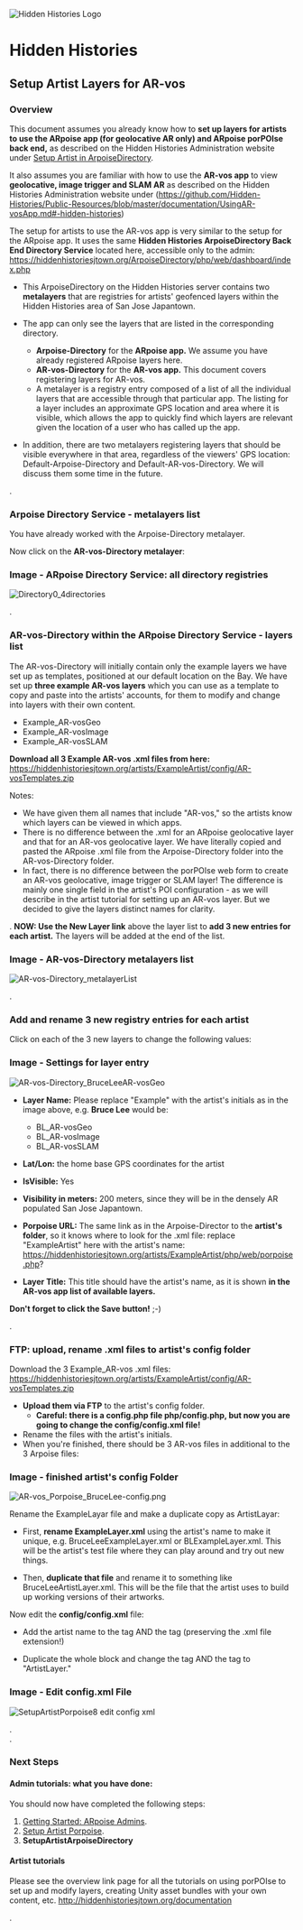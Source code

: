 ![Hidden Histories Logo](/images/hiddenhistories-logo.png)
# Hidden Histories
## Setup Artist Layers for AR-vos

### Overview

This document assumes you already know how to **set up layers for artists to use the ARpoise app (for geolocative AR only) and ARpoise porPOIse back end,** as described on the Hidden Histories Administration website under [Setup Artist in ArpoiseDirectory](https://github.com/Hidden-Histories/Public-Resources/blob/master/administration/SetupArtistArpoiseDirectory.md).

It also assumes you are familiar with how to use the **AR-vos app** to view **geolocative, image trigger and SLAM AR** as described on the Hidden Histories Administration website under (https://github.com/Hidden-Histories/Public-Resources/blob/master/documentation/UsingAR-vosApp.md#-hidden-histories)

The setup for artists to use the AR-vos app is very similar to the setup for the ARpoise app. It uses the same **Hidden Histories ArpoiseDirectory Back End Directory Service** located here, accessible only to the admin: https://hiddenhistoriesjtown.org/ArpoiseDirectory/php/web/dashboard/index.php

- This ArpoiseDirectory on the Hidden Histories server contains two **metalayers** that are registries for artists' geofenced layers within the Hidden Histories area of San Jose Japantown.
- The app can only see the layers that are listed in the corresponding directory.
  - **Arpoise-Directory** for the **ARpoise app.** We assume you have already registered ARpoise layers here.
  - **AR-vos-Directory** for the **AR-vos app.** This document covers registering layers for AR-vos.
  - A metalayer is a registry entry composed of a list of all the individual layers that are accessible through that particular app. The listing for a layer includes an approximate GPS location and area where it is visible, which allows the app to quickly find which layers are relevant given the location of a user who has called up the app.
  
- In addition, there are two metalayers registering layers that should be visible everywhere in that area, regardless of the viewers' GPS location: Default-Arpoise-Directory and Default-AR-vos-Directory. We will discuss them some time in the future.

. 
### Arpoise Directory Service - metalayers list

You have already worked with the Arpoise-Directory metalayer. 

Now click on the **AR-vos-Directory metalayer**:

### Image - ARpoise Directory Service: all directory registries

![Directory0_4directories](images/Directory0_4directories.png)

.
### AR-vos-Directory within the ARpoise Directory Service - layers list

The AR-vos-Directory will initially contain only the example layers we have set up as templates, positioned at our default location on the Bay. We have set up **three example AR-vos layers** which you can use as a template to copy and paste into the artists' accounts, for them to modify and change into layers with their own content. 
- Example_AR-vosGeo
- Example_AR-vosImage
- Example_AR-vosSLAM

**Download all 3 Example AR-vos .xml files from here:**
https://hiddenhistoriesjtown.org/artists/ExampleArtist/config/AR-vosTemplates.zip

Notes:
- We have given them all names that include "AR-vos," so the artists know which layers can be viewed in which apps. 
- There is no difference between the .xml for an ARpoise geolocative layer and that for an AR-vos geolocative layer. We have literally copied and pasted the ARpoise .xml file from the Arpoise-Directory folder into the AR-vos-Directory folder. 
- In fact, there is no difference between the porPOIse web form to create an AR-vos geolocative, image trigger or SLAM layer! The difference is mainly one single field in the artist's POI configuration - as we will describe in the artist tutorial for setting up an AR-vos layer. But we decided to give the layers distinct names for clarity.

.
**NOW: Use the New Layer link** above the layer list to **add 3 new entries for each artist.** The layers will be added at the end of the list.

### Image - AR-vos-Directory metalayers list

![AR-vos-Directory_metalayerList](images/AR-vos-Directory_metalayerList.png)

.

### Add and rename 3 new registry entries for each artist

Click on each of the 3 new layers to change the following values:

### Image - Settings for layer entry

![AR-vos-Directory_BruceLeeAR-vosGeo](images/AR-vos-Directory_BruceLeeAR-vosGeo.png)

- **Layer Name:** Please replace "Example" with the artist's initials as in the image above, e.g. **Bruce Lee** would be:
  - BL_AR-vosGeo
  - BL_AR-vosImage
  - BL_AR-vosSLAM

- **Lat/Lon:** the home base GPS coordinates for the artist

- **IsVisible:** Yes

- **Visibility in meters:** 200 meters, since they will be in the densely AR populated San Jose Japantown.

- **Porpoise URL:** The same link as in the Arpoise-Director to the **artist's folder**, so it knows where to look for the .xml file: replace "ExampleArtist" here with the artist's name: https://hiddenhistoriesjtown.org/artists/ExampleArtist/php/web/porpoise.php?

- **Layer Title:** This title should have the artist's name, as it is shown **in the AR-vos app list of available layers.**

**Don't forget to click the Save button!** ;-)

.

### FTP: upload, rename .xml files to artist's config folder

Download the 3 Example_AR-vos .xml files:
https://hiddenhistoriesjtown.org/artists/ExampleArtist/config/AR-vosTemplates.zip

- **Upload them via FTP** to the artist's config folder.
  - **Careful: there is a config.php file php/config.php, but now you are going to change the config/config.xml file!**
- Rename the files with the artist's initials.
- When you're finished, there should be 3 AR-vos files in additional to the 3 Arpoise files:

### Image - finished artist's config Folder

![AR-vos_Porpoise_BruceLee-config.png](images/AR-vos_Porpoise_BruceLee-config.png)

Rename the ExampleLayar file and make a duplicate copy as ArtistLayar:

- First, **rename ExampleLayer.xml** using the artist's name to make it unique, e.g. BruceLeeExampleLayer.xml or BLExampleLayer.xml. This will be the artist's test file where they can play around and try out new things.

- Then, **duplicate that file** and rename it to something like BruceLeeArtistLayer.xml. This will be the file that the artist uses to build up working versions of their artworks.

Now edit the **config/config.xml** file:

- Add the artist name to the <name> tag AND the <source> tag (preserving the .xml file extension!)

- Duplicate the whole <layer> block and change the <name> tag AND the <source> tag to "ArtistLayer."

### Image - Edit config.xml File
![SetupArtistPorpoise8 edit config xml](images/SetupArtistPorpoise8_editConfigXml.png)

.  
. 
### Next Steps

#### Admin tutorials: what you have done:
You should now have completed the following steps:

1. [Getting Started: ARpoise Admins](GettingStarted-ARpoiseAdmins.md).
2. [Setup Artist Porpoise](SetupArtistPorpoise.md).
3. **SetupArtistArpoiseDirectory**

#### Artist tutorials
Please see the overview link page for all the tutorials on using porPOIse to set up and modify layers, creating Unity asset bundles with your own content, etc.
http://hiddenhistoriesjtown.org/documentation

<!--
- To learn what you can do in porPOIse, including animations, play around with your existing test layer using the tutorial on the ARpoise porPOISe Back End:
https://github.com/Hidden-Histories/Public-Resources/blob/master/documentation/UsingPorPOIse.md

- To create a new AR experience for your layer, you need to set up the assets in Unity (2D and 3D objects, sounds) and then export them into asset bundles. Learning to use Unity goes beyond the scope of our tutorials, but here is our tutorial for turning Unity assets into AssetBundles:
https://github.com/Hidden-Histories/Public-Resources/blob/master/documentation/CreatingAssetBundles.md
-->
.

